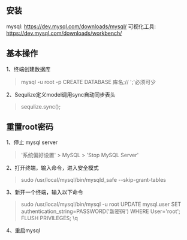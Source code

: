 ## 安装

mysql: https://dev.mysql.com/downloads/mysql/
可视化工具: https://dev.mysql.com/downloads/workbench/

## 基本操作

1、终端创建数据库

> mysql -u root -p
> CREATE DATABASE 库名;// ';'必须可少

2、Sequlize定义model调用sync自动同步表头

> sequlize.sync();

## 重置root密码

1、停止 mysql server 

> '系统偏好设置' > MySQL > 'Stop MySQL Server'

2、打开终端，输入命令，进入安全模式

> sudo /usr/local/mysql/bin/mysqld_safe --skip-grant-tables

3、新开一个终端，输入以下命令

> sudo /usr/local/mysql/bin/mysql -u root
> UPDATE mysql.user SET authentication_string=PASSWORD('新密码') WHERE User='root';
> FLUSH PRIVILEGES;
> \q

4、重启mysql